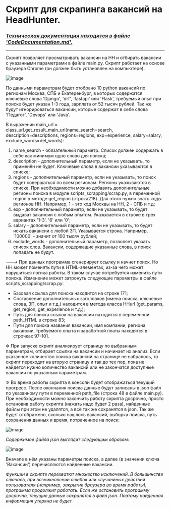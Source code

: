 # Скрипт для скрапинга вакансий на HeadHunter.

### _[Техническая документация находится в файле 'CodeDocumentation.md'.](./CodeDocumentation.md)_

----

Скрипт позволяет просматривать вакансии на HH и отбирать вакансии с указанными параметрами в файле main.py. Скрипт работает на основе браузера Chrome (он должен быть установлен на компьютере).

![image](https://github.com/user-attachments/assets/4506c953-97fc-4317-9ab5-f5929579811a)


По данными параметрам будет отобрано 10 python вакансий по регионам Москва, СПБ и Екатеренбург, в которых содержатся ключевые слова 'Django', 'drf', 'fastapi' или 'Flask', требуемый опыт при поиске будет указан 1-3 года, зарплата от 52 тысяч рублей. Так же будут игнорироваться вакансии, которые содержат в себе слова 'Педагог', 'Devops' или 'Java'.

В выражении main_url = class_url.get_result_main_url(name_search=search, description=descriptions, regions=regions, exp=experience, salary=salary, exclude_words=del_words):
1) name_search - обязательный параметр. Список должен содержать в себе как минимум одно слово для поиска;
2) description - дополнительный параметр, если не указывать, то применён не будет. Ключевые слова в вакансии указываются в списке;
3) regions - дополнительный параметр, если не указывать, то поиск будет совершаться по всем регионам. Регионы указываются в списке. При необходимости можно добавить дополнительные регионы поиска в модуле scripts_scrapping/scrap.py, в переменной region в методе get_region (строка218). Для этого нужно знать коды регионов HH. Например, 1 - это код Москвы на HH, 2 - СПБ и т.д;
4) exp - дополнительный параметр, если не указывать, то будет выдават вакансии с любым опытом. Указывается в строке в трех вариантах '1-3', '6' или '0';
5) salary - дополнительный параметр, если не указывать, то будет искать вакансии с любой ЗП. Указывается строка. Например, '100000' - значит от 100 тысяч рублей;
6) exclude_words - дополнительный параметр, позволяет указать список слов. Вакансии, содержащие указанные слова, в поиск попадать не будут.

---> При данных программа сгенерирует ссылку и начнет поиск. Но HH может поменять пути в HTML-элементах, из-за чего может нарушиться логика работы. В таком случае потребуется изменить пути поиска. Изменение может затронуть следующие параметры в файле scripts_scrapping/scrap.py:
* Базовая ссылка для поиска находится на строке 171;
* Составление дополнительных заголовков (имена поиска, ключевые слова, ЗП, опыт и т.д.) находится в метода класса HHurl (get_params, get_region, get_experience и т.д.);
* Путь для поиска ссылок на вакансии находится в переменной path_HTML в строке 83;
* Пути для поиска названия вакансии, имя компании, региона вакансии, требуемого опыта и заработной платы находятся в строчках 97-101.


✲ При запуске скрипт анализирует страницу по выбранным параметрам, отбирает ссылки на вакансии и начинает их анализ. Если указанное количество поиска вакансий на странице не набралось, то скрипт переходит на вторую страницу и так до тех пор, пока не найдётся нужно количество вакансий или не закончатся доступные вакансии по указанным параметрам.

✲ Во время работы скрипта в консоли будет отображаться текущий прогресс. После окончания поиска данные будут записаны в json файл по указанному пути в переменной path_file (строка 48 в файле main.py). При необходимости можно закончить работу скрипта досрочно, просто остановив работу скрипта (нажать надо будет 2 раза), найденные файлы при этом не удалятся, а всё так же сохранятся в json. Так же будет отображено, сколько нашлось вакансий, выборка поиска, путь сохранения данных и время, потраченное на поиск:

![image](https://github.com/user-attachments/assets/d1c6df5e-148c-4848-ad56-b77d4900aeec)

_Содержимое файла json выглядит следующим образом:_

![image](https://github.com/user-attachments/assets/21b08147-8c32-40e1-9cf4-70ba100a7f02)

Вначале в нём указаны параметры поиска, а далее (в значении ключа 'Вакансии') перечисляются найденные вакансии.

_Функции в скрипте перехватют множество исключений. В большинстве слючаев, при возникновении ошибок или случанйных действий пользователя (например, закрытие браузера во время работы), программа продолжит работать. Если же остановить программу досрочно, текущие данные сохранятся в файл json. Поэтому найденная информация утеряна не будет._
